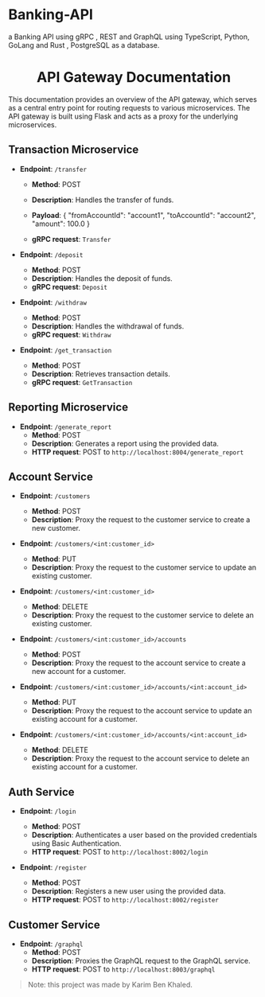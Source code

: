 # Banking-API
a Banking API using gRPC , REST and GraphQL using TypeScript, Python, GoLang and Rust , PostgreSQL as a database.
<h1 align="center">API Gateway Documentation</h1>

This documentation provides an overview of the API gateway, which serves as a central entry point for routing requests to various microservices. The API gateway is built using Flask and acts as a proxy for the underlying microservices.

## Transaction Microservice

- **Endpoint**: `/transfer`
  - **Method**: POST
  - **Description**: Handles the transfer of funds.
  - **Payload**: {
  "fromAccountId": "account1",
  "toAccountId": "account2",
  "amount": 100.0
}

  - **gRPC request**: `Transfer`

- **Endpoint**: `/deposit`
  - **Method**: POST
  - **Description**: Handles the deposit of funds.
  - **gRPC request**: `Deposit`

- **Endpoint**: `/withdraw`
  - **Method**: POST
  - **Description**: Handles the withdrawal of funds.
  - **gRPC request**: `Withdraw`

- **Endpoint**: `/get_transaction`
  - **Method**: POST
  - **Description**: Retrieves transaction details.
  - **gRPC request**: `GetTransaction`

## Reporting Microservice

- **Endpoint**: `/generate_report`
  - **Method**: POST
  - **Description**: Generates a report using the provided data.
  - **HTTP request**: POST to `http://localhost:8004/generate_report`

## Account Service

- **Endpoint**: `/customers`
  - **Method**: POST
  - **Description**: Proxy the request to the customer service to create a new customer.

- **Endpoint**: `/customers/<int:customer_id>`
  - **Method**: PUT
  - **Description**: Proxy the request to the customer service to update an existing customer.

- **Endpoint**: `/customers/<int:customer_id>`
  - **Method**: DELETE
  - **Description**: Proxy the request to the customer service to delete an existing customer.

- **Endpoint**: `/customers/<int:customer_id>/accounts`
  - **Method**: POST
  - **Description**: Proxy the request to the account service to create a new account for a customer.

- **Endpoint**: `/customers/<int:customer_id>/accounts/<int:account_id>`
  - **Method**: PUT
  - **Description**: Proxy the request to the account service to update an existing account for a customer.

- **Endpoint**: `/customers/<int:customer_id>/accounts/<int:account_id>`
  - **Method**: DELETE
  - **Description**: Proxy the request to the account service to delete an existing account for a customer.

## Auth Service

- **Endpoint**: `/login`
  - **Method**: POST
  - **Description**: Authenticates a user based on the provided credentials using Basic Authentication.
  - **HTTP request**: POST to `http://localhost:8002/login`

- **Endpoint**: `/register`
  - **Method**: POST
  - **Description**: Registers a new user using the provided data.
  - **HTTP request**: POST to `http://localhost:8002/register`

## Customer Service

- **Endpoint**: `/graphql`
  - **Method**: POST
  - **Description**: Proxies the GraphQL request to the GraphQL service.
  - **HTTP request**: POST to `http://localhost:8003/graphql`

> Note: this project was made by Karim Ben Khaled.


</details>
